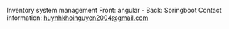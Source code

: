 Inventory system management 
Front: angular - Back: Springboot
Contact information: huynhkhoinguyen2004@gmail.com

